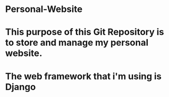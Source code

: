 # Personal-Website 

# This purpose of this Git Repository is to store and manage my personal website.
# The web framework that i'm using is Django
